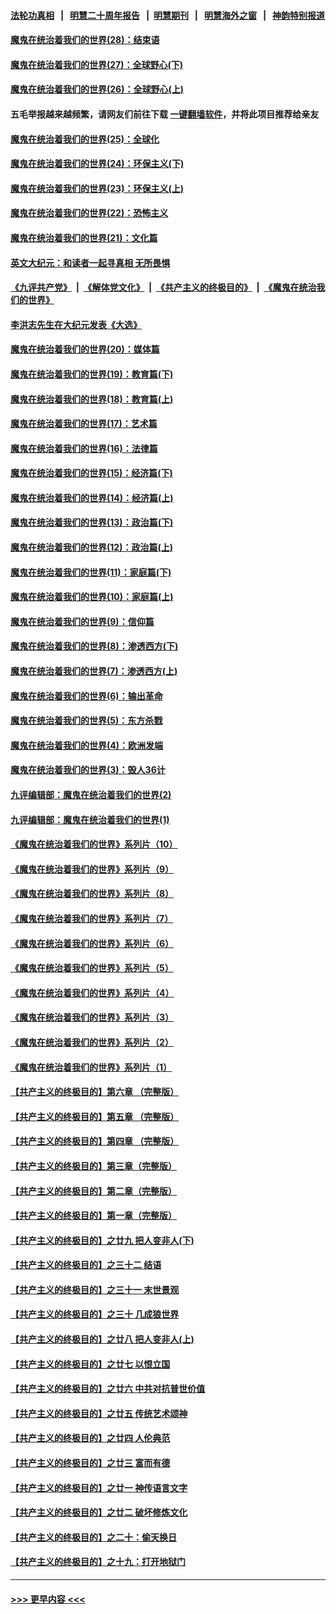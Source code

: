 #### [法轮功真相](https://github.com/gfw-breaker/truth/blob/master/README.md?t=0) &nbsp;&nbsp;|&nbsp;&nbsp; [明慧二十周年报告](https://github.com/gfw-breaker/mh-reports/blob/master/README.md?t=0) &nbsp;&nbsp;|&nbsp;&nbsp;[明慧期刊](https://github.com/gfw-breaker/mh-qikan) &nbsp;&nbsp;|&nbsp;&nbsp; [明慧海外之窗](https://github.com/gfw-breaker/mh-news/blob/master/README.md?t=0) &nbsp;&nbsp;|&nbsp;&nbsp; [神韵特别报道](https://github.com/gfw-breaker/mh-news/blob/master/shenyun.md?t=0)
#### [魔鬼在统治着我们的世界(28)：结束语](../pages/nsc422/n10936246.md?t=06241952) 
#### [魔鬼在统治着我们的世界(27)：全球野心(下)](../pages/nsc422/n10928319.md?t=06241952) 
#### [魔鬼在统治着我们的世界(26)：全球野心(上)](../pages/nsc422/n10900318.md?t=06241952) 
#### 五毛举报越来越频繁，请网友们前往下载 [一键翻墙软件](https://github.com/gfw-breaker/ssr-accounts)，并将此项目推荐给亲友
#### [魔鬼在统治着我们的世界(25)：全球化](../pages/nsc422/n10788205.md?t=06241952) 
#### [魔鬼在统治着我们的世界(24)：环保主义(下)](../pages/nsc422/n10695307.md?t=06241952) 
#### [魔鬼在统治着我们的世界(23)：环保主义(上)](../pages/nsc422/n10688613.md?t=06241952) 
#### [魔鬼在统治着我们的世界(22)：恐怖主义](../pages/nsc422/n10614727.md?t=06241952) 
#### [魔鬼在统治着我们的世界(21)：文化篇](../pages/nsc422/n10597706.md?t=06241952) 
#### [英文大纪元：和读者一起寻真相 无所畏惧](../pages/nsc422/n12542027.md?t=06241952) 
#### [《九评共产党》](https://github.com/begood0513/9ping.md/blob/master/README.md) &nbsp;|&nbsp; [《解体党文化》](../../../../jtdwh.md/blob/master/README.md)  &nbsp;|&nbsp; [《共产主义的终极目的》](../../../../gczydzjmd.md/blob/master/README.md) &nbsp;|&nbsp; [《魔鬼在统治我们的世界》](../../../../mgztzwmdsj.md/blob/master/README.md) 
#### [李洪志先生在大纪元发表《大选》](../pages/nsc422/n12534746.md?t=06241952) 
#### [魔鬼在统治着我们的世界(20)：媒体篇](../pages/nsc422/n10586579.md?t=06241952) 
#### [魔鬼在统治着我们的世界(19)：教育篇(下)](../pages/nsc422/n10564808.md?t=06241952) 
#### [魔鬼在统治着我们的世界(18)：教育篇(上)](../pages/nsc422/n10526970.md?t=06241952) 
#### [魔鬼在统治着我们的世界(17)：艺术篇](../pages/nsc422/n10499093.md?t=06241952) 
#### [魔鬼在统治着我们的世界(16)：法律篇](../pages/nsc422/n10485969.md?t=06241952) 
#### [魔鬼在统治着我们的世界(15)：经济篇(下)](../pages/nsc422/n10469975.md?t=06241952) 
#### [魔鬼在统治着我们的世界(14)：经济篇(上)](../pages/nsc422/n10457370.md?t=06241952) 
#### [魔鬼在统治着我们的世界(13)：政治篇(下)](../pages/nsc422/n10448270.md?t=06241952) 
#### [魔鬼在统治着我们的世界(12)：政治篇(上)](../pages/nsc422/n10444576.md?t=06241952) 
#### [魔鬼在统治着我们的世界(11)：家庭篇(下)](../pages/nsc422/n10440961.md?t=06241952) 
#### [魔鬼在统治着我们的世界(10)：家庭篇(上)](../pages/nsc422/n10435448.md?t=06241952) 
#### [魔鬼在统治着我们的世界(9)：信仰篇](../pages/nsc422/n10432159.md?t=06241952) 
#### [魔鬼在统治着我们的世界(8)：渗透西方(下)](../pages/nsc422/n10429603.md?t=06241952) 
#### [魔鬼在统治着我们的世界(7)：渗透西方(上)](../pages/nsc422/n10426013.md?t=06241952) 
#### [魔鬼在统治着我们的世界(6)：输出革命](../pages/nsc422/n10421536.md?t=06241952) 
#### [魔鬼在统治着我们的世界(5)：东方杀戮](../pages/nsc422/n10417707.md?t=06241952) 
#### [魔鬼在统治着我们的世界(4)：欧洲发端](../pages/nsc422/n10414890.md?t=06241952) 
#### [魔鬼在统治着我们的世界(3)：毁人36计](../pages/nsc422/n10411583.md?t=06241952) 
#### [九评编辑部：魔鬼在统治着我们的世界(2)](../pages/nsc422/n10410036.md?t=06241952) 
#### [九评编辑部：魔鬼在统治着我们的世界(1)](../pages/nsc422/n10406825.md?t=06241952) 
#### [《魔鬼在统治着我们的世界》系列片（10）](../pages/nsc422/n12292670.md?t=06241952) 
#### [《魔鬼在统治着我们的世界》系列片（9）](../pages/nsc422/n12290859.md?t=06241952) 
#### [《魔鬼在统治着我们的世界》系列片（8）](../pages/nsc422/n12287445.md?t=06241952) 
#### [《魔鬼在统治着我们的世界》系列片（7）](../pages/nsc422/n12283425.md?t=06241952) 
#### [《魔鬼在统治着我们的世界》系列片（6）](../pages/nsc422/n12282314.md?t=06241952) 
#### [《魔鬼在统治着我们的世界》系列片（5）](../pages/nsc422/n12281419.md?t=06241952) 
#### [《魔鬼在统治着我们的世界》系列片（4）](../pages/nsc422/n12274024.md?t=06241952) 
#### [《魔鬼在统治着我们的世界》系列片（3）](../pages/nsc422/n12271322.md?t=06241952) 
#### [《魔鬼在统治着我们的世界》系列片（2）](../pages/nsc422/n12269049.md?t=06241952) 
#### [《魔鬼在统治着我们的世界》系列片（1）](../pages/nsc422/n12267575.md?t=06241952) 
#### [【共产主义的终极目的】第六章 （完整版）](../pages/nsc422/n11428913.md?t=06241952) 
#### [【共产主义的终极目的】第五章 （完整版）](../pages/nsc422/n11428912.md?t=06241952) 
#### [【共产主义的终极目的】第四章 （完整版）](../pages/nsc422/n11428907.md?t=06241952) 
#### [【共产主义的终极目的】第三章（完整版）](../pages/nsc422/n11428848.md?t=06241952) 
#### [【共产主义的终极目的】第二章（完整版）](../pages/nsc422/n11428831.md?t=06241952) 
#### [【共产主义的终极目的】第一章（完整版）](../pages/nsc422/n11417651.md?t=06241952) 
#### [【共产主义的终极目的】之廿九 把人变非人(下)](../pages/nsc422/n11344140.md?t=06241952) 
#### [【共产主义的终极目的】之三十二 结语](../pages/nsc422/n11360535.md?t=06241952) 
#### [【共产主义的终极目的】之三十一 末世景观](../pages/nsc422/n11351129.md?t=06241952) 
#### [【共产主义的终极目的】之三十 几成狼世界](../pages/nsc422/n11348280.md?t=06241952) 
#### [【共产主义的终极目的】之廿八 把人变非人(上)](../pages/nsc422/n11340492.md?t=06241952) 
#### [【共产主义的终极目的】之廿七 以恨立国](../pages/nsc422/n11336944.md?t=06241952) 
#### [【共产主义的终极目的】之廿六 中共对抗普世价值](../pages/nsc422/n11324785.md?t=06241952) 
#### [【共产主义的终极目的】之廿五 传统艺术颂神](../pages/nsc422/n11296396.md?t=06241952) 
#### [【共产主义的终极目的】之廿四 人伦典范](../pages/nsc422/n11296397.md?t=06241952) 
#### [【共产主义的终极目的】之廿三 富而有德](../pages/nsc422/n11283598.md?t=06241952) 
#### [【共产主义的终极目的】之廿一 神传语言文字](../pages/nsc422/n11263265.md?t=06241952) 
#### [【共产主义的终极目的】之廿二 破坏修炼文化](../pages/nsc422/n11245728.md?t=06241952) 
#### [【共产主义的终极目的】之二十：偷天换日](../pages/nsc422/n11238846.md?t=06241952) 
#### [【共产主义的终极目的】之十九：打开地狱门](../pages/nsc422/n11206376.md?t=06241952) 

----
#### [ >>> 更早内容 <<< ](../indexes/nsc422-earlier.md)
